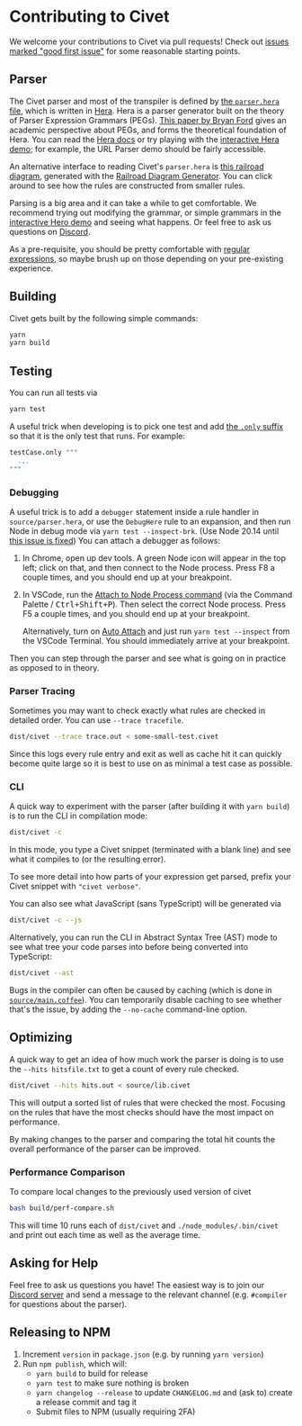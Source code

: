 # Contributing to Civet

We welcome your contributions to Civet via pull requests!  Check out
[issues marked "good first issue"](https://github.com/DanielXMoore/Civet/issues?q=is%3Aissue+is%3Aopen+label%3A%22good+first+issue%22)
for some reasonable starting points.

## Parser

The Civet parser and most of the transpiler is defined by
[the `parser.hera` file](source/parser.hera),
which is written in [Hera](https://github.com/DanielXMoore/Hera).
Hera is a parser generator built on the theory of Parser Expression Grammars
(PEGs).
[This paper by Bryan Ford](https://bford.info/pub/lang/peg.pdf) gives an
academic perspective about PEGs, and forms the theoretical foundation of Hera.
You can read the [Hera docs](https://github.com/DanielXMoore/Hera#readme)
or try playing with the
[interactive Hera demo](https://danielx.net/hera/docs/README.html);
for example, the URL Parser demo should be fairly accessible.

An alternative interface to reading Civet's `parser.hera` is
[this railroad diagram](https://civet.dev/railroad.html),
generated with the
[Railroad Diagram Generator](https://www.bottlecaps.de/rr/ui).
You can click around to see how the rules are constructed from smaller rules.

Parsing is a big area and it can take a while to get comfortable.
We recommend trying out modifying the grammar, or simple grammars in the
[interactive Hero demo](https://danielx.net/hera/docs/README.html)
and seeing what happens.
Or feel free to ask us questions on [Discord](https://discord.gg/xkrW9GebBc).

As a pre-requisite, you should be pretty comfortable with
[regular expressions](https://developer.mozilla.org/en-US/docs/Web/JavaScript/Guide/Regular_Expressions),
so maybe brush up on those depending on your pre-existing experience.

## Building

Civet gets built by the following simple commands:

```sh
yarn
yarn build
```

## Testing

You can run all tests via

```sh
yarn test
```

A useful trick when developing is to pick one test and add
[the `.only` suffix](https://mochajs.org/#exclusive-tests)
so that it is the only test that runs.
For example:

```coffee
testCase.only """
  ...
"""
```

### Debugging

A useful trick is to add a `debugger` statement inside a rule handler in
`source/parser.hera`, or use the `DebugHere` rule to an expansion,
and then run Node in debug mode via `yarn test --inspect-brk`. (Use Node 20.14
until [this issue is fixed](https://github.com/nodejs/node/issues/53681))
You can attach a debugger as follows:

1. In Chrome, open up dev tools.
   A green Node icon will appear in the top left;
   click on that, and then connect to the Node process.
   Press F8 a couple times, and you should end up at your breakpoint.

2. In VSCode, run the
   [Attach to Node Process command](https://code.visualstudio.com/docs/nodejs/nodejs-debugging#_attaching-to-nodejs)
   (via the Command Palette / <kbd>Ctrl+Shift+P</kbd>).
   Then select the correct Node process.
   Press F5 a couple times, and you should end up at your breakpoint.

   Alternatively, turn on
   [Auto Attach](https://code.visualstudio.com/docs/nodejs/nodejs-debugging#_auto-attach)
   and just run `yarn test --inspect` from the VSCode Terminal.
   You should immediately arrive at your breakpoint.

Then you can step through the parser and see what is going on in practice
as opposed to in theory.

### Parser Tracing

Sometimes you may want to check exactly what rules are checked in
detailed order. You can use `--trace tracefile`.

```sh
dist/civet --trace trace.out < some-small-test.civet
```

Since this logs every rule entry and exit as well as cache hit
it can quickly become quite large so it is best to use on as
minimal a test case as possible.

### CLI

A quick way to experiment with the parser (after building it with
`yarn build`) is to run the CLI in compilation mode:

```sh
dist/civet -c
```

In this mode, you type a Civet snippet (terminated with a blank line)
and see what it compiles to (or the resulting error).

To see more detail into how parts of your expression get parsed,
prefix your Civet snippet with `"civet verbose"`.

You can also see what JavaScript (sans TypeScript) will be generated via

```sh
dist/civet -c --js
```

Alternatively, you can run the CLI in Abstract Syntax Tree (AST) mode to see
what tree your code parses into before being converted into TypeScript:

```sh
dist/civet --ast
```

Bugs in the compiler can often be caused by caching (which is done in
[`source/main.coffee`](source/main.coffee)).  You can temporarily disable
caching to see whether that's the issue, by adding the `--no-cache`
command-line option.

## Optimizing

A quick way to get an idea of how much work the parser is doing is to
use the `--hits hitsfile.txt` to get a count of every rule checked.

```sh
dist/civet --hits hits.out < source/lib.civet
```

This will output a sorted list of rules that were checked the most.
Focusing on the rules that have the most checks should have the most
impact on performance.

By making changes to the parser and comparing the total hit counts
the overall performance of the parser can be improved.

### Performance Comparison

To compare local changes to the previously used version of civet

```sh
bash build/perf-compare.sh
```

This will time 10 runs each of `dist/civet` and `./node_modules/.bin/civet`
and print out each time as well as the average time.

## Asking for Help

Feel free to ask us questions you have!
The easiest way is to join our
[Discord server](https://discord.gg/xkrW9GebBc) and send a message to the
relevant channel (e.g. `#compiler` for questions about the parser).

## Releasing to NPM

1. Increment `version` in `package.json` (e.g. by running `yarn version`)
2. Run `npm publish`, which will:
   * `yarn build` to build for release
   * `yarn test` to make sure nothing is broken
   * `yarn changelog --release` to update `CHANGELOG.md`
     and (ask to) create a release commit and tag it
   * Submit files to NPM (usually requiring 2FA)
